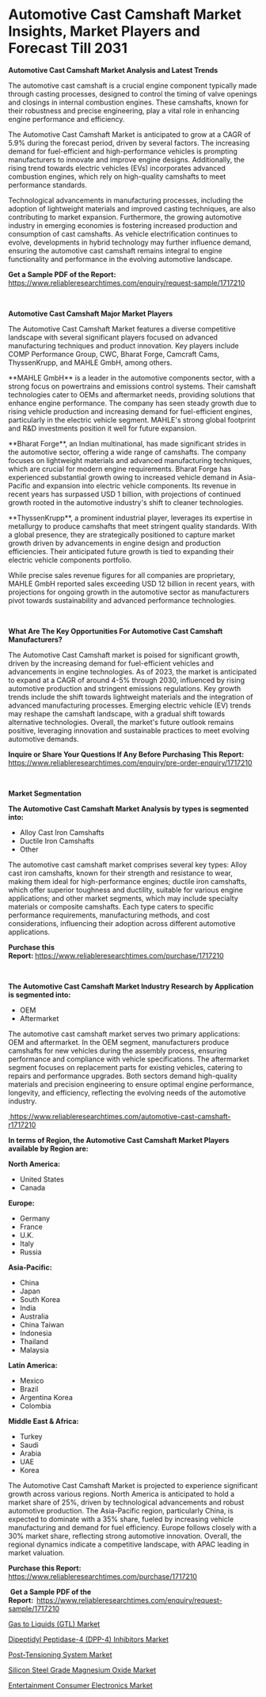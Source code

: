 <p><h1>Automotive Cast Camshaft Market Insights, Market Players and Forecast Till 2031</h1></p><p><strong>Automotive Cast Camshaft Market Analysis and Latest Trends</strong></p>
<p><p>The automotive cast camshaft is a crucial engine component typically made through casting processes, designed to control the timing of valve openings and closings in internal combustion engines. These camshafts, known for their robustness and precise engineering, play a vital role in enhancing engine performance and efficiency.</p><p>The Automotive Cast Camshaft Market is anticipated to grow at a CAGR of 5.9% during the forecast period, driven by several factors. The increasing demand for fuel-efficient and high-performance vehicles is prompting manufacturers to innovate and improve engine designs. Additionally, the rising trend towards electric vehicles (EVs) incorporates advanced combustion engines, which rely on high-quality camshafts to meet performance standards.</p><p>Technological advancements in manufacturing processes, including the adoption of lightweight materials and improved casting techniques, are also contributing to market expansion. Furthermore, the growing automotive industry in emerging economies is fostering increased production and consumption of cast camshafts. As vehicle electrification continues to evolve, developments in hybrid technology may further influence demand, ensuring the automotive cast camshaft remains integral to engine functionality and performance in the evolving automotive landscape.</p></p>
<p><strong>Get a Sample PDF of the Report:&nbsp;</strong> <a href="https://www.reliableresearchtimes.com/enquiry/request-sample/1717210?utm_campaign=1355&utm_medium=2&utm_source=Github&utm_content=ia&utm_term=14102024&utm_id=automotive-cast-camshaft">https://www.reliableresearchtimes.com/enquiry/request-sample/1717210</a></p>
<p>&nbsp;</p>
<p><strong>Automotive Cast Camshaft Major Market Players</strong></p>
<p><p>The Automotive Cast Camshaft Market features a diverse competitive landscape with several significant players focused on advanced manufacturing techniques and product innovation. Key players include COMP Performance Group, CWC, Bharat Forge, Camcraft Cams, ThyssenKrupp, and MAHLE GmbH, among others.</p><p>**MAHLE GmbH** is a leader in the automotive components sector, with a strong focus on powertrains and emissions control systems. Their camshaft technologies cater to OEMs and aftermarket needs, providing solutions that enhance engine performance. The company has seen steady growth due to rising vehicle production and increasing demand for fuel-efficient engines, particularly in the electric vehicle segment. MAHLE's strong global footprint and R&D investments position it well for future expansion.</p><p>**Bharat Forge**, an Indian multinational, has made significant strides in the automotive sector, offering a wide range of camshafts. The company focuses on lightweight materials and advanced manufacturing techniques, which are crucial for modern engine requirements. Bharat Forge has experienced substantial growth owing to increased vehicle demand in Asia-Pacific and expansion into electric vehicle components. Its revenue in recent years has surpassed USD 1 billion, with projections of continued growth rooted in the automotive industry's shift to cleaner technologies.</p><p>**ThyssenKrupp**, a prominent industrial player, leverages its expertise in metallurgy to produce camshafts that meet stringent quality standards. With a global presence, they are strategically positioned to capture market growth driven by advancements in engine design and production efficiencies. Their anticipated future growth is tied to expanding their electric vehicle components portfolio.</p><p>While precise sales revenue figures for all companies are proprietary, MAHLE GmbH reported sales exceeding USD 12 billion in recent years, with projections for ongoing growth in the automotive sector as manufacturers pivot towards sustainability and advanced performance technologies.</p></p>
<p>&nbsp;</p>
<p><strong>What Are The Key Opportunities For Automotive Cast Camshaft Manufacturers?</strong></p>
<p><p>The Automotive Cast Camshaft market is poised for significant growth, driven by the increasing demand for fuel-efficient vehicles and advancements in engine technologies. As of 2023, the market is anticipated to expand at a CAGR of around 4-5% through 2030, influenced by rising automotive production and stringent emissions regulations. Key growth trends include the shift towards lightweight materials and the integration of advanced manufacturing processes. Emerging electric vehicle (EV) trends may reshape the camshaft landscape, with a gradual shift towards alternative technologies. Overall, the market's future outlook remains positive, leveraging innovation and sustainable practices to meet evolving automotive demands.</p></p>
<p><strong>Inquire or Share Your Questions If Any Before Purchasing This Report:</strong> <a href="https://www.reliableresearchtimes.com/enquiry/pre-order-enquiry/1717210?utm_campaign=1355&utm_medium=2&utm_source=Github&utm_content=ia&utm_term=14102024&utm_id=automotive-cast-camshaft">https://www.reliableresearchtimes.com/enquiry/pre-order-enquiry/1717210</a></p>
<p>&nbsp;</p>
<p><strong>Market Segmentation</strong></p>
<p><strong>The Automotive Cast Camshaft Market Analysis by types is segmented into:</strong></p>
<p><ul><li>Alloy Cast Iron Camshafts</li><li>Ductile Iron Camshafts</li><li>Other</li></ul></p>
<p><p>The automotive cast camshaft market comprises several key types: Alloy cast iron camshafts, known for their strength and resistance to wear, making them ideal for high-performance engines; ductile iron camshafts, which offer superior toughness and ductility, suitable for various engine applications; and other market segments, which may include specialty materials or composite camshafts. Each type caters to specific performance requirements, manufacturing methods, and cost considerations, influencing their adoption across different automotive applications.</p></p>
<p><strong>Purchase this Report:&nbsp;</strong><a href="https://www.reliableresearchtimes.com/purchase/1717210?utm_campaign=1355&utm_medium=2&utm_source=Github&utm_content=ia&utm_term=14102024&utm_id=automotive-cast-camshaft">https://www.reliableresearchtimes.com/purchase/1717210</a></p>
<p>&nbsp;</p>
<p><strong>The Automotive Cast Camshaft Market Industry Research by Application is segmented into:</strong></p>
<p><ul><li>OEM</li><li>Aftermarket</li></ul></p>
<p><p>The automotive cast camshaft market serves two primary applications: OEM and aftermarket. In the OEM segment, manufacturers produce camshafts for new vehicles during the assembly process, ensuring performance and compliance with vehicle specifications. The aftermarket segment focuses on replacement parts for existing vehicles, catering to repairs and performance upgrades. Both sectors demand high-quality materials and precision engineering to ensure optimal engine performance, longevity, and efficiency, reflecting the evolving needs of the automotive industry.</p></p>
<p><a href="https://www.reliableresearchtimes.com/automotive-cast-camshaft-r1717210?utm_campaign=1355&utm_medium=2&utm_source=Github&utm_content=ia&utm_term=14102024&utm_id=automotive-cast-camshaft">&nbsp;https://www.reliableresearchtimes.com/automotive-cast-camshaft-r1717210</a></p>
<p><strong>In terms of Region, the Automotive Cast Camshaft Market Players available by Region are:</strong></p>
<p>
    <p> <strong> North America: </strong>
        <ul>
            <li>United States</li>
            <li>Canada</li>
        </ul>
        </p> 
    <p> <strong> Europe: </strong>
        <ul>
            <li>Germany</li>
            <li>France</li>
            <li>U.K.</li>
            <li>Italy</li>
            <li>Russia</li>
        </ul>
        </p> 
    <p> <strong> Asia-Pacific: </strong>
        <ul>
            <li>China</li>
            <li>Japan</li>
            <li>South Korea</li>
            <li>India</li>
            <li>Australia</li>
            <li>China Taiwan</li>
            <li>Indonesia</li>
            <li>Thailand</li>
            <li>Malaysia</li>
        </ul>
        </p> 
    <p> <strong> Latin America: </strong>
        <ul>
            <li>Mexico</li>
            <li>Brazil</li>
            <li>Argentina Korea</li>
            <li>Colombia</li>
        </ul>
        </p> 
    <p> <strong> Middle East & Africa: </strong>
        <ul>
            <li>Turkey</li>
            <li>Saudi</li>
            <li>Arabia</li>
            <li>UAE</li>
            <li>Korea</li>
        </ul>
    </p>
    </p>
<p><p>The Automotive Cast Camshaft Market is projected to experience significant growth across various regions. North America is anticipated to hold a market share of 25%, driven by technological advancements and robust automotive production. The Asia-Pacific region, particularly China, is expected to dominate with a 35% share, fueled by increasing vehicle manufacturing and demand for fuel efficiency. Europe follows closely with a 30% market share, reflecting strong automotive innovation. Overall, the regional dynamics indicate a competitive landscape, with APAC leading in market valuation.</p></p>
<p><strong>Purchase this Report: </strong><a href="https://www.reliableresearchtimes.com/purchase/1717210?utm_campaign=1355&utm_medium=2&utm_source=Github&utm_content=ia&utm_term=14102024&utm_id=automotive-cast-camshaft">https://www.reliableresearchtimes.com/purchase/1717210</a></p>
<p>&nbsp;<strong>Get a Sample PDF of the Report:&nbsp;&nbsp;</strong><a href="https://www.reliableresearchtimes.com/enquiry/request-sample/1717210?utm_campaign=1355&utm_medium=2&utm_source=Github&utm_content=ia&utm_term=14102024&utm_id=automotive-cast-camshaft">https://www.reliableresearchtimes.com/enquiry/request-sample/1717210</a></p>
<p><strong></strong></p>
<p><p><a href="https://www.linkedin.com/pulse/gas-liquids-gtl-market-research-report-exploring-size-revenue-jtdoe?utm_campaign=1355&utm_medium=2&utm_source=Github&utm_content=ia&utm_term=14102024&utm_id=automotive-cast-camshaft">Gas to Liquids (GTL) Market</a></p><p><a href="https://www.linkedin.com/pulse/dipeptidyl-peptidase-4-dpp-4-inhibitors-market-share-analysis-ukxve?utm_campaign=1355&utm_medium=2&utm_source=Github&utm_content=ia&utm_term=14102024&utm_id=automotive-cast-camshaft">Dipeptidyl Peptidase-4 (DPP-4) Inhibitors Market</a></p><p><a href="https://www.linkedin.com/pulse/strategic-market-insights-global-post-tensioning-system-2024-m8ece?utm_campaign=1355&utm_medium=2&utm_source=Github&utm_content=ia&utm_term=14102024&utm_id=automotive-cast-camshaft">Post-Tensioning System Market</a></p><p><a href="https://www.linkedin.com/pulse/market-insights-global-silicon-steel-grade-magnesium-oxide-nptge?utm_campaign=1355&utm_medium=2&utm_source=Github&utm_content=ia&utm_term=14102024&utm_id=automotive-cast-camshaft">Silicon Steel Grade Magnesium Oxide Market</a></p><p><a href="https://www.linkedin.com/pulse/market-dynamics-future-trends-global-entertainment-consumer-xaz0e?utm_campaign=1355&utm_medium=2&utm_source=Github&utm_content=ia&utm_term=14102024&utm_id=automotive-cast-camshaft">Entertainment Consumer Electronics Market</a></p></p>